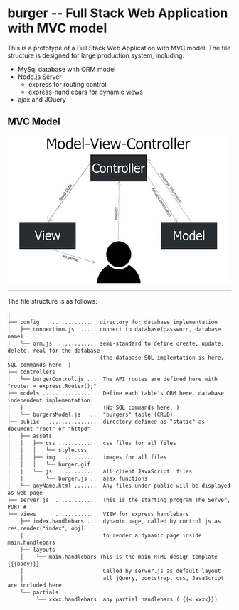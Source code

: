 # burger -- Full Stack Web Application with MVC model

This is a prototype of a Full Stack Web Application with MVC model. The file structure is designed for large production system, including:
* MySql database with ORM model
* Node.js Server
  - express for routing control
  - express-handlebars for dynamic views
* ajax and JQuery  

## MVC Model

![MVC](./info/MVC.jpg)

----

The file structure is as follows:

```
|
├── config    .............. directory for database implementation
│   ├── connection.js  ..... connect to database(password, database name)
│   └── orm.js  ............ semi-standard to define create, update, delete, real for the database 
│                            (the database SQL implemtation is here. SQL commands here  )
├── controllers
│   └── burgerControl.js ...  The API routes are defined here with "router = express.Router();"
├── models .................  Define each table's ORM here. database independent implementation
│   │                         (No SQL commands here. )
│   └── burgersModel.js   ..  "burgers" table (CRUD)
├── public   ...............  directory defined as "static" as document "root" or "httpd" 
│   ├── assets
│   │   ├── css ............  css files for all files
│   │   │   └── style.css 
│   │   ├── img  ...........  images for all files
│   │   │   └── burger.gif 
│   │   └── js   ...........  all client JavaScript  files   
│   │       └── burger.js ..  ajax functions
│   └── anyName.html .......  Any files under public will be displayed as web page 
├── server.js  .............  This is the starting program The Server, PORT #
└── views      .............  VIEW for express handlebars
    ├── index.handlebars ...  dynamic page, called by control.js as res.render("index", obj)
    │                         to render a dynamic page inside main.handlebars
    ├── layouts
    │    └── main.handlebars This is the main HTML design template {{{body}}} -- 
    │                         Called by server.js as default layout 
    │                         all jQuery, bootstrap, css, JavaScript are included here
    └── partials
         └── xxxx.handlebars  any partial handlebars ( {{< xxxx}})

```